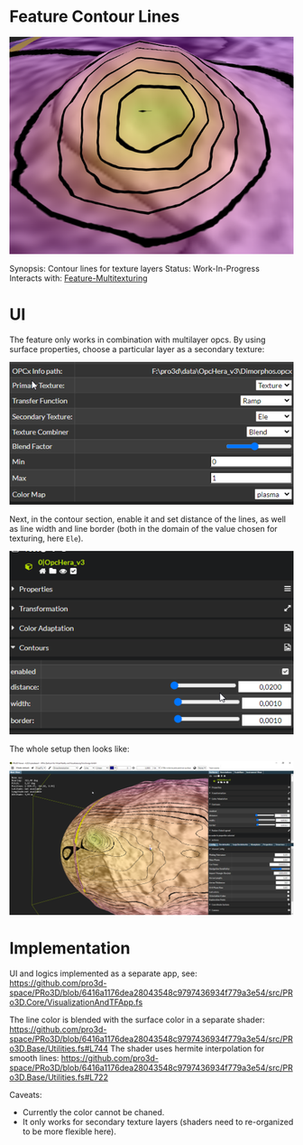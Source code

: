 # Feature Contour Lines

![](./images/contourTeaser.png)

Synopsis: Contour lines for texture layers
Status: Work-In-Progress
Interacts with: [Feature-Multitexturing](./Feature-Multitexture.md)

# UI


The feature only works in combination with multilayer opcs. By using surface properties, choose a particular layer as a secondary texture:

![](./images/multitexture-ui.png)

 Next, in the contour section, enable it and set distance of the lines, as well as line width and line border (both in the domain of the value chosen for texturing, here `Ele`).

![](./images/contour1.png)

The whole setup then looks like:

![](./images/contour0.png)

# Implementation 

UI and logics implemented as a separate app, see: https://github.com/pro3d-space/PRo3D/blob/6416a1176dea28043548c9797436934f779a3e54/src/PRo3D.Core/VisualizationAndTFApp.fs

The line color is blended with the surface color in a separate shader: https://github.com/pro3d-space/PRo3D/blob/6416a1176dea28043548c9797436934f779a3e54/src/PRo3D.Base/Utilities.fs#L744
The shader uses hermite interpolation for smooth lines: https://github.com/pro3d-space/PRo3D/blob/6416a1176dea28043548c9797436934f779a3e54/src/PRo3D.Base/Utilities.fs#L722


Caveats:
- Currently the color cannot be chaned.
- It only works for secondary texture layers (shaders need to re-organized to be more flexible here).